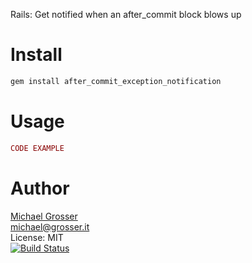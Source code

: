 Rails: Get notified when an after_commit block blows up

Install
=======

```Bash
gem install after_commit_exception_notification
```

Usage
=====

```Ruby
CODE EXAMPLE
```

Author
======
[Michael Grosser](http://grosser.it)<br/>
michael@grosser.it<br/>
License: MIT<br/>
[![Build Status](https://travis-ci.org/grosser/after_commit_exception_notification.png)](https://travis-ci.org/grosser/after_commit_exception_notification)
